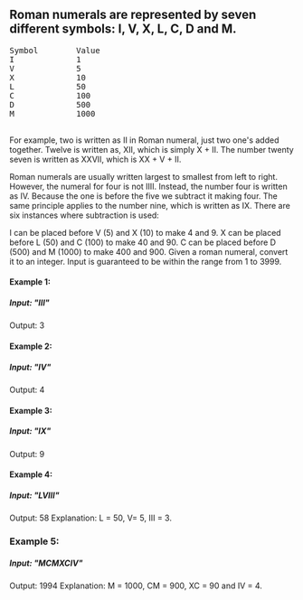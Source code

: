 ## Roman numerals are represented by seven different symbols: I, V, X, L, C, D and M.
<pre>
Symbol        Value
I             1
V             5
X             10
L             50
C             100
D             500
M             1000

</pre>

For example, two is written as II in Roman numeral, just two one's added together. Twelve is written as, XII, which is simply X + II. The number twenty seven is written as XXVII, which is XX + V + II.

Roman numerals are usually written largest to smallest from left to right. However, the numeral for four is not IIII. Instead, the number four is written as IV. Because the one is before the five we subtract it making four. The same principle applies to the number nine, which is written as IX. There are six instances where subtraction is used:

I can be placed before V (5) and X (10) to make 4 and 9. 
X can be placed before L (50) and C (100) to make 40 and 90. 
C can be placed before D (500) and M (1000) to make 400 and 900.
Given a roman numeral, convert it to an integer. Input is guaranteed to be within the range from 1 to 3999.

#### Example 1:

##### Input: "III"
Output: 3
 #### Example 2:

##### Input: "IV"
Output: 4
 #### Example 3:

##### Input: "IX"
Output: 9


 #### Example 4:

 ##### Input: "LVIII"
Output: 58
Explanation: L = 50, V= 5, III = 3.
### Example 5:

##### Input: "MCMXCIV"
Output: 1994
Explanation: M = 1000, CM = 900, XC = 90 and IV = 4.
